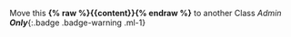 Move this __{% raw %}{{content}}{% endraw %}__ to another Class _Admin __Only___{:.badge .badge-warning .ml-1}